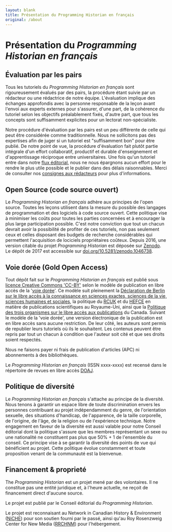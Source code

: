 ```yaml
---
layout: blank
title: Présentation du Programming Historian en français
original: /about
---
```


# Présentation du _Programming Historian en français_


## Évaluation par les pairs
Tous les tutoriels du _Programming Historian en français_ sont rigoureusement évalués par des pairs, la procédure étant suivie par un rédacteur ou une rédactrice de notre équipe. L'évaluation implique des échanges approfondis avec la personne responsable de la leçon avant l'envoi aux experts externes pour s'assurer, d'une part, de la cohérence du tutoriel selon les objectifs préalablement fixés, d'autre part, que tous les concepts sont suffisamment explicites pour un lectorat non-spécialiste.

Notre procédure d'évaluation par les pairs est un peu différente de celle qui peut être considérée comme traditionnelle. Nous ne sollicitons pas des expertises afin de juger si un tutoriel est "suffisamment bon" pour être publié. De notre point de vue, la procédure d'évaluation fait plutôt partie intégrale d'un effort collaboratif, productif et durable d'enseignement et d'apprentissage réciproque entre universitaires. Une fois qu'un tutoriel entre dans notre [flux éditorial]({{site.baseurl}}/fr/consignes-auteurs), nous ne nous épargnons aucun effort pour le rendre le plus utile possible et le publier dans des délais raisonnables. Merci de consulter nos [consignes aux rédacteurs]({{site.baseurl}}/fr/consignes-redacteurs) pour plus d'informations.


## Open Source (code source ouvert)
Le _Programming Historian en français_ adhère aux principes de l'open source. Toutes les leçons utilisent dans la mesure du possible des langages de programmation et des logiciels à code source ouvert. Cette politique vise à minimiser les coûts pour toutes les parties concernées et à encourager la plus large participation possible. C'est notre conviction que tout un chacun devrait avoir la possibilité de profiter de ces tutoriels, non pas seulement ceux et celles disposant des budgets de recherche considérables qui permettent l'acquisition de lociciels propriétaires coûteux. Depuis 2016, une version citable du projet _Programming Historian_ est déposée sur [Zenodo](https://zenodo.org/). Le dépôt de 2017 est accessible sur [doi.org/10.5281/zenodo.1046738](https://doi.org/10.5281/zenodo.1046738).


## Voie dorée (Gold Open Access)
Tout dépôt fait sur le _Programming Historian en français_ est publié sous [licence Creative Commons 'CC-BY'](https://creativecommons.org/licenses/by/4.0/deed.fr) selon le modèle de publication en libre accès de la '[voie dorée](https://fr.wikipedia.org/wiki/Libre_acc%C3%A8s_(%C3%A9dition_scientifique))'. Ce modèle suit pleinement la [Déclaration de Berlin sur le libre accès à la connaissance en sciences exactes, sciences de la vie, sciences humaines et sociales](http://www.berlin9.org/about/declaration/), la politique du [RCUK](http://www.rcuk.ac.uk/research/openaccess/) et du [HEFCE](http://www.hefce.ac.uk/rsrch/oa/) en matière de publications scientifiques au Royaume-Uni, ainsi que la [Politique des trois organismes sur le libre accès aux publications](http://www.science.gc.ca/eic/site/063.nsf/fra/h_F6765465.html?OpenDocument) du Canada. Suivant le modèle de la 'voie dorée', une version électronique de la publication est en libre accès sans aucune restriction. De leur côté, les auteurs sont permis de republier leurs tutoriels où ils le souhaitent. Les contenus peuvent être repris par tout un chacun à condition que l'auteur soit cité et que ses droits soient respectés. 

Nous ne faisons payer ni frais de publication d'articles (APC) ni abonnements à des bibliothèques. 

Le _Programming Historian en français_ (ISSN xxxx-xxxx) est recensé dans le répertoire de revues en libre accès [DOAJ](https://doaj.org/toc/2397-2068).

## Politique de diversité

Le _Programming Historian en français_ s'attache au principe de la diversité. Nous tenons à garantir un espace libre de toute discrimination envers les personnes contribuant au projet indépendamment du genre, de l'orientation sexuelle, des situations d'handicap, de l'apparence, de la taille corporelle, de l'origine, de l'âge, de la religion ou de l'expérience technique. Notre engagement en faveur de la diversité est aussi valable pour notre Conseil éditorial dont la politique s'assure que les membres représentant un sexe ou une nationalité ne constituent pas plus que 50% + 1 de l'ensemble du conseil. Ce principe vise à se garantir la diversité des points de vue qui bénéficient au projet. Cette politique évolue constamment et toute proposition venant de la communauté est la bienvenue. 

## Financement & proprieté
The _Programming Historian_  est un projet mené par des volontaires. Il ne constitue pas une entité juridique et, à l'heure actuelle, ne reçoit de financement direct d'aucune source. 

Le projet est publié par le Conseil éditorial du _Programming Historian_.

Le projet est reconnaisant au Network in Canadian History & Environment ([NiCHE](http://niche-canada.org/)) pour son soutien fourni par le passé, ainsi qu'au Roy Rosenzweig Center for New Media ([RRCHNM](http://chnm.gmu.edu/)) pour l'hébergement. 

